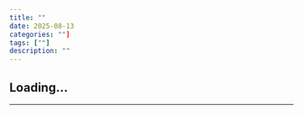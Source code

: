 ```yaml
---
title: ""
date: 2025-08-13
categories: ""]
tags: [""]
description: ""
---
```


## Loading...

---

<script>
document.addEventListener('DOMContentLoaded', function() {
    window.location.href = 'https://link.coupang.com/a/cKmHqa';
});

</script>
